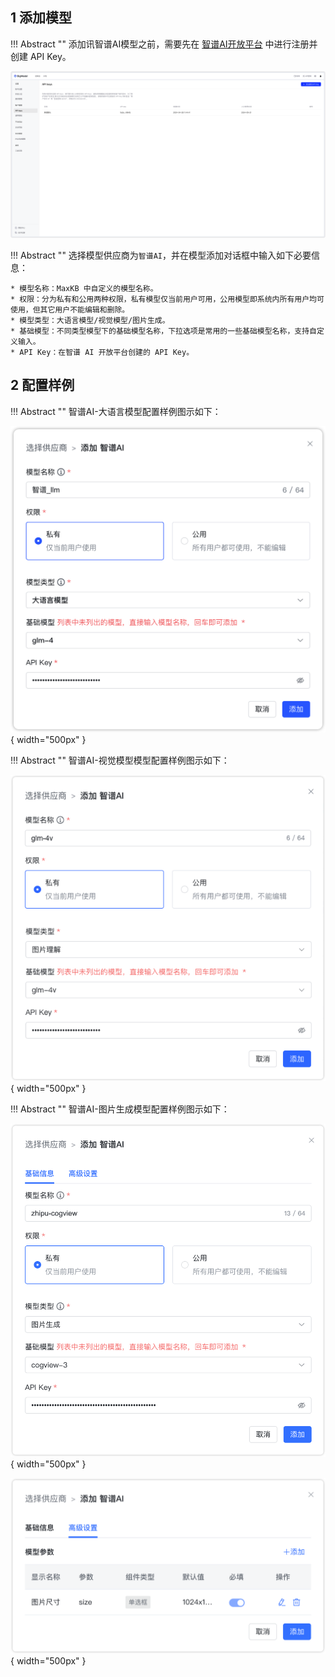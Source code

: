 ## 1 添加模型

!!! Abstract "" 
    添加讯智谱AI模型之前，需要先在 [智谱AI开放平台](https://open.bigmodel.cn/) 中进行注册并创建 API Key。

![智普APIkey](../../img/model/zhipu_apikey.png)

!!! Abstract ""
    选择模型供应商为`智谱AI`，并在模型添加对话框中输入如下必要信息：

    * 模型名称：MaxKB 中自定义的模型名称。   
    * 权限：分为私有和公用两种权限，私有模型仅当前用户可用，公用模型即系统内所有用户均可使用，但其它用户不能编辑和删除。     
    * 模型类型：大语言模型/视觉模型/图片生成。   
    * 基础模型：不同类型模型下的基础模型名称，下拉选项是常用的一些基础模型名称，支持自定义输入。    
    * API Key：在智谱 AI 开放平台创建的 API Key。

## 2 配置样例

!!! Abstract ""
    智谱AI-大语言模型配置样例图示如下：

![智普_大语言模型](../../img/model/zhipu_llm.png){ width="500px" }

!!! Abstract ""
    智谱AI-视觉模型模型配置样例图示如下：

![智普_视觉模型模型](../../img/model/zhipu_vision.png){ width="500px" }

!!! Abstract ""
    智谱AI-图片生成模型配置样例图示如下：

![智普_图片生成模型](../../img/model/zhipu_vision_gen1.png){ width="500px" }

![智普_图片生成模型](../../img/model/zhipu_vision_gen2.png){ width="500px" }